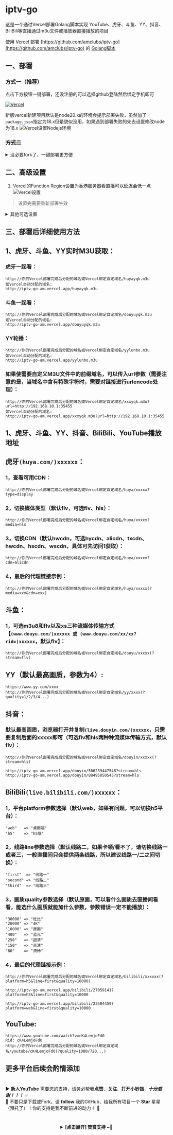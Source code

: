 # iptv-go
这是一个通过Vercel部署Golang脚本实现 YouTube、虎牙、斗鱼、YY、抖音、BiliBili等直播通过m3u文件或播放器直接播放的项目

使用 [Vercel](https://vercel.com/) 部署 [https://github.com/amclubs/iptv-go](https://github.com/amclubs/iptv-go) 的 [Golang脚本](https://github.com/amclubs/iptv-go/tree/main/liveurls)


## 一、部署

### 方式一（推荐）

点击下方按钮一键部署，还没注册的可以选择github登陆然后绑定手机即可

[![Vercel](https://vercel.com/button)](https://vercel.com/import/project?template=https://github.com/amclubs/iptv-go)

新版vercel新建项目默认是node20.x的环境会提示部署失败，虽然加了`package.json`指定为18.x但是貌似没用，如果遇到部署失败的先去设置修改node为18.x
![Vercel设置Nodejs环境](.github/asserts/nodejs.png)

### ~~方式二~~

<details>
<summary>没必要fork了，一键部署更方便</summary>
1. Fork项目到自己的仓库
2. 在Vercel创建Project并选择`iptv-go`
3. Build&Deploy
4. Enjoy~
</details>

## 二、高级设置
 1. Vercel的Function Region设置为香港服务器看直播可以延迟会低一点
 ![Vercel设置](.github/asserts/region.png)
 > 设置完需要重新部署生效

<details>
<summary>其他可选设置</summary>

 1. Vercel分配的子域名访问有困难的话可以自定义域名`CNAME`到[cname-china.vercel-dns.com](cname-china.vercel-dns.com)
 > 非必要步骤且需要有自己的域名

 2. 设置Vercel的环境变量`LIVE_URL`可以替换返回的m3u直播链接，就不用通过请求连接的`url`参数设置了
 > 非必要步骤
 >
 > 例如设置环境变量为: `https://www.baidu.com/live`
 > ![环境变量设置](.github/asserts/env.png)
 > 返回文件的效果
 > ![环境变量设置](.github/asserts/envDemo.png)
 > 
 > 优先级：链接的`url`参数 > 环境变量`LIVE_URL` > 默认域名
</details>


## 三、部署后详细使用方法
## **1、虎牙、斗鱼、YY实时M3U获取：**
### 虎牙一起看：
```
http://你的Vercel部署完成后分配的域名或Vercel绑定自定域名/huyayqk.m3u
如Vercel自动分配的域名:
http://iptv-go-am.vercel.app/huyayqk.m3u
```
### 斗鱼一起看：
```
http://你的Vercel部署完成后分配的域名或Vercel绑定自定域名/douyuyqk.m3u
如Vercel自动分配的域名:
http://iptv-go-am.vercel.app/douyuyqk.m3u
```
### YY轮播：
```
http://你的Vercel部署完成后分配的域名或Vercel绑定自定域名/yylunbo.m3u
如Vercel自动分配的域名:
http://iptv-go-am.vercel.app/yylunbo.m3u
```
### 如果使需要自定义M3U文件中的前缀域名，可以传入url参数（需要注意的是，当域名中含有特殊字符时，需要对链接进行urlencode处理）：
```
http://你的Vercel部署完成后分配的域名或Vercel绑定自定域名/xxxyqk.m3u?url=http://192.168.10.1:35455
如Vercel自动分配的域名:
http://iptv-go-am.vercel.app/xxxyqk.m3u?url=http://192.168.10.1:35455
```

## **1、虎牙、斗鱼、YY、抖音、BiliBili、YouTube播放地址**

## **虎牙`(huya.com/)xxxxxx`：**  
### 1，查看可用CDN：
```
http://你的Vercel部署完成后分配的域名或Vercel绑定自定域名/huya/xxxxx?type=display
```
### 2，切换媒体类型（默认flv，可选flv、hls）： 
```
http://你的Vercel部署完成后分配的域名或Vercel绑定自定域名/huya/xxxxx?media=hls
```
### 3，切换CDN（默认hwcdn，可选hycdn、alicdn、txcdn、hwcdn、hscdn、wscdn，具体可先访问1获取）：
```
http://你的Vercel部署完成后分配的域名或Vercel绑定自定域名/huya/xxxxx?cdn=alicdn
```
### 4，最后的代理链接示例：
```
http://你的Vercel部署完成后分配的域名或Vercel绑定自定域名/huya/xxxxx(?media=xxx&cdn=xxx)
```

## **斗鱼：**
### 1，可选m3u8和flv以及xs三种流媒体传输方式【`(www.douyu.com/)xxxxxx 或 (www.douyu.com/xx/xx?rid=)xxxxxx`，默认flv】：
```
http://你的Vercel部署完成后分配的域名或Vercel绑定自定域名/douyu/xxxxx(?stream=flv)
```

## **YY（默认最高画质，参数为4）:**
```
https://www.yy.com/xxxx
http://你的Vercel部署完成后分配的域名或Vercel绑定自定域名/yy/xxxx(?quality=1/2/3/4...)
```

## **抖音：**
### 默认最高画质，浏览器打开并复制`(live.douyin.com/)xxxxxx`，只需要复制后面的xxxxx即可（可选flv和hls两种种流媒体传输方式，默认flv）：
```
http://你的Vercel部署完成后分配的域名或Vercel绑定自定域名/douyin/xxxxx(?stream=hls)

http://iptv-go-am.vercel.app/douyin/500239447548?stream=hls
http://iptv-go-am.vercel.app/douyin/88495050545?stream=hls

```

## **BiliBili`(live.bilibili.com/)xxxxxx`：**
### 1，平台platform参数选择（默认web，如果有问题，可以切换h5平台）：
```
"web"   => "桌面端"
"h5"    => "h5端"
```
### 2，线路line参数选择（默认线路二，如果卡顿/看不了，请切换线路一或者三，一般直播间只会提供两条线路，所以建议线路一/二之间切换）：
```
"first"  => "线路一"
"second" => "线路二"
"third"  => "线路三"
```
### 3，画质quality参数选择（默认原画，可以看什么画质去直播间看看，能选什么画质就能加什么参数，参数错误一定不能播放）：
```
"30000" => "杜比"
"20000" => "4K"
"10000" => "原画"
"400"   => "蓝光"
"250"   => "超清"
"150"   => "高清"
"80"    => "流畅"
```
### 4，最后的代理链接示例：
```
http://你的Vercel部署完成后分配的域名或Vercel绑定自定域名/bilibili/xxxxxx(?platform=h5&line=first&quality=10000)

http://iptv-go-am.vercel.app/bilibili/27059141?platform=h5&line=first&quality=10000

http://iptv-go-am.vercel.app/bilibili/23584459?platform=web&line=first&quality=10000
```

## **YouTube:**
```
https://www.youtube.com/watch?v=cK4LemjoFd0
Rid: cK4LemjoFd0
http://你的Vercel部署完成后分配的域名或Vercel绑定自定域名/youtube/cK4LemjoFd0(?quality=1080/720...)
```

## 更多平台后续会酌情添加

 #
▶️ **新人[YouTube](https://youtube.com/@AM_CLUB)** 需要您的支持，请务必帮我**点赞**、**关注**、**打开小铃铛**，***十分感谢！！！*** ✅
</br>🎁 不要只是下载或Fork。请 **follow** 我的GitHub、给我所有项目一个 **Star** 星星（拜托了）！你的支持是我不断前进的动力！ 💖
  
 # 
<center><details><summary><strong> [点击展开] 赞赏支持 ~🧧</strong></summary>
*我非常感谢您的赞赏和支持，它们将极大地激励我继续创新，持续产生有价值的工作。*
  
- **USDT-TRC20:** `TWTxUyay6QJN3K4fs4kvJTT8Zfa2mWTwDD`
  
</details></center>


